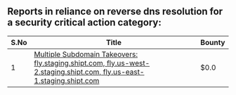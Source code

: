 ## Reports in reliance on reverse dns resolution for a security critical action category:
| S.No | Title | Bounty |
| ---- | ----- | ------ |
| 1 | [Multiple Subdomain Takeovers: fly.staging.shipt.com, fly.us-west-2.staging.shipt.com, fly.us-east-1.staging.shipt.com](https://hackerone.com/reports/576857) | $0.0 |
